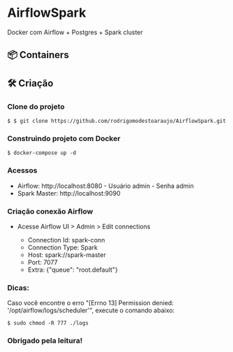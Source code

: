 # AirflowSpark

Docker com Airflow + Postgres + Spark cluster 

## 📦 Containers


## 🛠 Criação

### Clone do projeto

    $ $ git clone https://github.com/rodrigomodestoaraujo/AirflowSpark.git

### Construindo projeto com Docker

    $ docker-compose up -d

### Acessos

* Airflow: http://localhost:8080 - Usuário admin - Senha admin
* Spark Master: http://localhost:9090

### Criação conexão Airflow

* Acesse Airflow UI > Admin > Edit connections

    * Connection Id: spark-conn 
    * Connection Type: Spark
    * Host: spark://spark-master
    * Port: 7077
    * Extra: {"queue": "root.default"}


### Dicas: 

Caso você encontre o erro "[Errno 13] Permission denied: '/opt/airflow/logs/scheduler'", execute o comando abaixo:

    $ sudo chmod -R 777 ./logs


### Obrigado pela leitura!